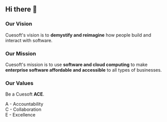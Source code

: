 ## Hi there 👋

<!--

**Here are some ideas to get you started:**

🙋‍♀️ A short introduction - what is your organization all about?
🌈 Contribution guidelines - how can the community get involved?
👩‍💻 Useful resources - where can the community find your docs? Is there anything else the community should know?
🍿 Fun facts - what does your team eat for breakfast?
🧙 Remember, you can do mighty things with the power of [Markdown](https://docs.github.com/github/writing-on-github/getting-started-with-writing-and-formatting-on-github/basic-writing-and-formatting-syntax)
-->

### Our Vision

Cuesoft's vision is to **demystify and reimagine** how people build and interact with software.

### Our Mission

Cuesoft's mission is to use **software and cloud computing** to make **enterprise software affordable and accessible** to all types of businesses.

### Our Values

Be a Cuesoft **ACE**.

A - Accountability<br>
C - Collaboration<br>
E - Excellence
